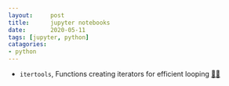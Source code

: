 ```yaml
---
layout:     post
title:      jupyter notebooks 
date:       2020-05-11
tags: [jupyter, python]
catagories:
- python
---
```


* `itertools`, Functions creating iterators for efficient looping
  [🔗🔗](https://github.com/gaoangliu/gaoangliu.github.io/blob/master/ipynb/itertools.ipynb)

  
  